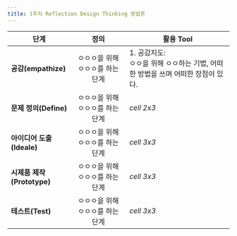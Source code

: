 ```yaml
---
title: 1주차 Reflection Design Thinking 방법론
---
```

|  <center>단계</center> |  <center>정의</center> |  <center>활용 Tool</center> |
|:--------|:--------:|:--------|
|**공감(empathize)** | <center>ㅇㅇㅇ을 위해 ㅇㅇㅇ를 하는 단계<center> |1. 공감지도:<br>ㅇㅇ을 위해 ㅇㅇ하는 기법, 어떠한 방법을 쓰며 어떠한 장점이 있다. |
|**문제 정의(Define)** | <center>ㅇㅇㅇ을 위해 ㅇㅇㅇ를 하는 단계</center> |*cell 2x3* |
|**아이디어 도출(Ideale)** | <center>ㅇㅇㅇ을 위해 ㅇㅇㅇ를 하는 단계</center> |*cell 3x3* |
|**시제품 제작(Prototype)** | <center>ㅇㅇㅇ을 위해 ㅇㅇㅇ를 하는 단계</center> |*cell 3x3* |
|**테스트(Test)** | <center>ㅇㅇㅇ을 위해 ㅇㅇㅇ를 하는 단계</center> |*cell 3x3* |
